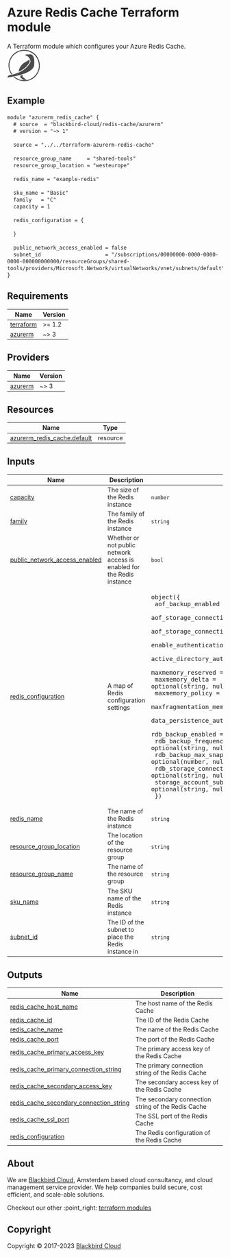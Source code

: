 # Azure Redis Cache Terraform module
A Terraform module which configures your Azure Redis Cache.  
[![blackbird-logo](https://raw.githubusercontent.com/blackbird-cloud/terraform-module-template/main/.config/logo_simple.png)](https://www.blackbird.cloud)

## Example
```hcl
module "azurerm_redis_cache" {
  # source  = "blackbird-cloud/redis-cache/azurerm"
  # version = "~> 1"

  source = "../../terraform-azurerm-redis-cache"

  resource_group_name     = "shared-tools"
  resource_group_location = "westeurope"

  redis_name = "example-redis"

  sku_name = "Basic"
  family   = "C"
  capacity = 1

  redis_configuration = {

  }

  public_network_access_enabled = false
  subnet_id                     = "/subscriptions/00000000-0000-0000-0000-000000000000/resourceGroups/shared-tools/providers/Microsoft.Network/virtualNetworks/vnet/subnets/default"
}
```

## Requirements

| Name | Version |
|------|---------|
| <a name="requirement_terraform"></a> [terraform](#requirement\_terraform) | >= 1.2 |
| <a name="requirement_azurerm"></a> [azurerm](#requirement\_azurerm) | ~> 3 |

## Providers

| Name | Version |
|------|---------|
| <a name="provider_azurerm"></a> [azurerm](#provider\_azurerm) | ~> 3 |

## Resources

| Name | Type |
|------|------|
| [azurerm_redis_cache.default](https://registry.terraform.io/providers/hashicorp/azurerm/latest/docs/resources/redis_cache) | resource |

## Inputs

| Name | Description | Type | Default | Required |
|------|-------------|------|---------|:--------:|
| <a name="input_capacity"></a> [capacity](#input\_capacity) | The size of the Redis instance | `number` | n/a | yes |
| <a name="input_family"></a> [family](#input\_family) | The family of the Redis instance | `string` | n/a | yes |
| <a name="input_public_network_access_enabled"></a> [public\_network\_access\_enabled](#input\_public\_network\_access\_enabled) | Whether or not public network access is enabled for the Redis instance | `bool` | `true` | no |
| <a name="input_redis_configuration"></a> [redis\_configuration](#input\_redis\_configuration) | A map of Redis configuration settings | <pre>object({<br>    aof_backup_enabled                      = optional(bool, false)<br>    aof_storage_connection_string_0         = optional(string, null)<br>    aof_storage_connection_string_1         = optional(string, null)<br>    enable_authentication                   = optional(bool, true)<br>    active_directory_authentication_enabled = optional(bool, false)<br>    maxmemory_reserved                      = optional(string, null)<br>    maxmemory_delta                         = optional(string, null)<br>    maxmemory_policy                        = optional(string, null)<br>    maxfragmentation_memory_reserved        = optional(string, null)<br>    data_persistence_authentication_method  = optional(string, null)<br>    rdb_backup_enabled                      = optional(bool, false)<br>    rdb_backup_frequency                    = optional(string, null)<br>    rdb_backup_max_snapshot_count           = optional(number, null)<br>    rdb_storage_connection_string           = optional(string, null)<br>    storage_account_subscription_id         = optional(string, null)<br>  })</pre> | n/a | yes |
| <a name="input_redis_name"></a> [redis\_name](#input\_redis\_name) | The name of the Redis instance | `string` | n/a | yes |
| <a name="input_resource_group_location"></a> [resource\_group\_location](#input\_resource\_group\_location) | The location of the resource group | `string` | n/a | yes |
| <a name="input_resource_group_name"></a> [resource\_group\_name](#input\_resource\_group\_name) | The name of the resource group | `string` | n/a | yes |
| <a name="input_sku_name"></a> [sku\_name](#input\_sku\_name) | The SKU name of the Redis instance | `string` | n/a | yes |
| <a name="input_subnet_id"></a> [subnet\_id](#input\_subnet\_id) | The ID of the subnet to place the Redis instance in | `string` | n/a | yes |

## Outputs

| Name | Description |
|------|-------------|
| <a name="output_redis_cache_host_name"></a> [redis\_cache\_host\_name](#output\_redis\_cache\_host\_name) | The host name of the Redis Cache |
| <a name="output_redis_cache_id"></a> [redis\_cache\_id](#output\_redis\_cache\_id) | The ID of the Redis Cache |
| <a name="output_redis_cache_name"></a> [redis\_cache\_name](#output\_redis\_cache\_name) | The name of the Redis Cache |
| <a name="output_redis_cache_port"></a> [redis\_cache\_port](#output\_redis\_cache\_port) | The port of the Redis Cache |
| <a name="output_redis_cache_primary_access_key"></a> [redis\_cache\_primary\_access\_key](#output\_redis\_cache\_primary\_access\_key) | The primary access key of the Redis Cache |
| <a name="output_redis_cache_primary_connection_string"></a> [redis\_cache\_primary\_connection\_string](#output\_redis\_cache\_primary\_connection\_string) | The primary connection string of the Redis Cache |
| <a name="output_redis_cache_secondary_access_key"></a> [redis\_cache\_secondary\_access\_key](#output\_redis\_cache\_secondary\_access\_key) | The secondary access key of the Redis Cache |
| <a name="output_redis_cache_secondary_connection_string"></a> [redis\_cache\_secondary\_connection\_string](#output\_redis\_cache\_secondary\_connection\_string) | The secondary connection string of the Redis Cache |
| <a name="output_redis_cache_ssl_port"></a> [redis\_cache\_ssl\_port](#output\_redis\_cache\_ssl\_port) | The SSL port of the Redis Cache |
| <a name="output_redis_configuration"></a> [redis\_configuration](#output\_redis\_configuration) | The Redis configuration of the Redis Cache |

## About

We are [Blackbird Cloud](https://blackbird.cloud), Amsterdam based cloud consultancy, and cloud management service provider. We help companies build secure, cost efficient, and scale-able solutions.

Checkout our other :point\_right: [terraform modules](https://registry.terraform.io/namespaces/blackbird-cloud)

## Copyright

Copyright © 2017-2023 [Blackbird Cloud](https://www.blackbird.cloud)

